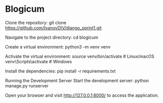 # Blogicum
Clone the repository:
git clone https://github.com/IvanovDIV/django_sprint1.git

Navigate to the project directory:
cd blogicum

Create a virtual environment:
python3 -m venv venv

Activate the virtual environment:
source venv/bin/activate # Linux/macOS
venv\Scripts\activate # Windows

Install the dependencies:
pip install -r requirements.txt

Running the Development Server
Start the development server:
python manage.py runserver

Open your browser and visit http://127.0.0.1:8000/ to access the application.
